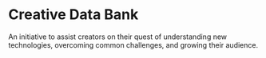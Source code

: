 # Creative Data Bank
An initiative to assist creators on their quest of understanding new technologies, overcoming common challenges, and growing their audience.

